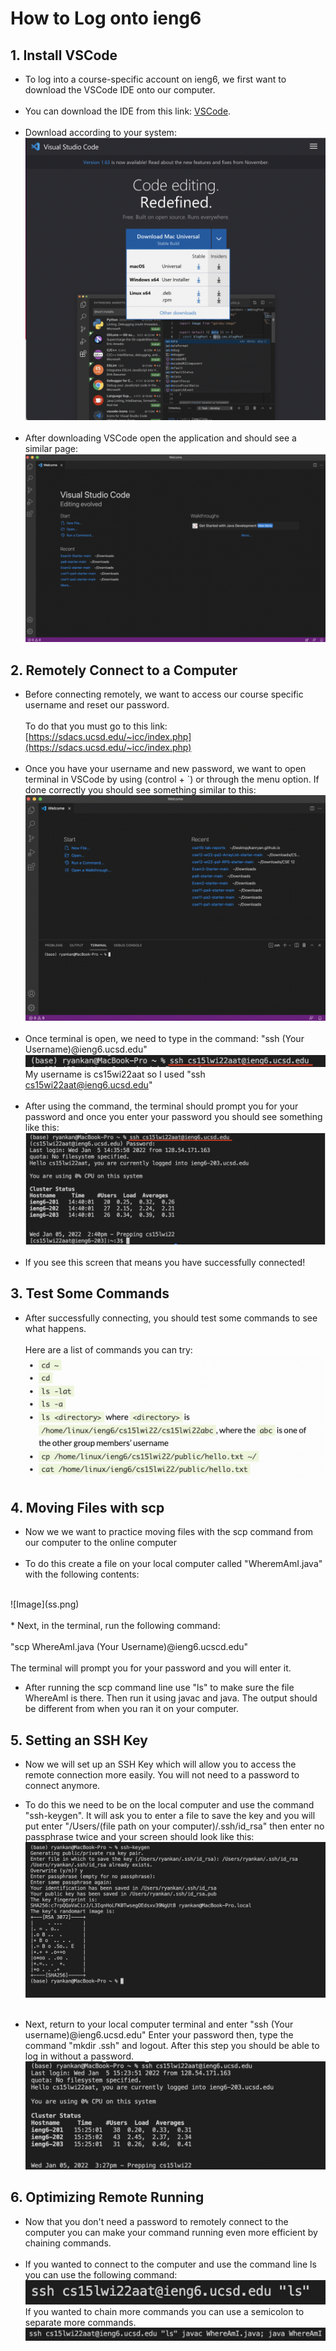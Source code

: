 # How to Log onto ieng6
## 1. Install VSCode
* To log into a course-specific account on ieng6, we first want to download the VSCode IDE onto our computer. <br><br>
 * You can download the IDE from this link: [VSCode](https://code.visualstudio.com/).<br><br>
* Download according to your system: 
![Image](vscode1.png)<br><br>
* After downloading VSCode open the application and should see a similar page:
![Image](vscode2.png)

## 2. Remotely Connect to a Computer
* Before connecting remotely, we want to access our course specific username and reset our password. <br><br>
To do that you must go to this link: 
[https://sdacs.ucsd.edu/~icc/index.php](https://sdacs.ucsd.edu/~icc/index.php)
<br><br>
* Once you have your username and new password, we want to open terminal in VSCode by using (control + `) or through  the menu option. If done correctly you should see something similar to this: ![Image](1.png)
<br><br>
* Once terminal is open, we need to  type in the command:
"ssh (Your Username)@ieng6.ucsd.edu"
![Image](2.png)
My username is cs15wi22aat so I used "ssh cs15wi22aat@ieng6.ucsd.edu" 
<br><br>
* After using the command, the terminal should prompt you for your password and once you enter your password you should see something like this:
![Image](3.png)
<br><br>
* If you see this screen that means you have successfully connected!

## 3. Test Some Commands
* After successfully connecting, you should test some commands to see what happens. 
<br><br>
Here are a list of commands you can try:
![Image](4.png)

## 4. Moving Files with scp
* Now we we want to practice moving files with the scp command from our computer to the online computer
<br><br>
* To do this create a file on your local computer called "WheremAmI.java" with the following contents:
<br>
![Image](ss.png)
<br><br>
* Next, in the terminal, run the following command:
<br>
<br> "scp WhereAmI.java (Your Username)@ieng6.ucscd.edu"
<br>
<br>
The terminal will prompt you for your password and you will enter it.

* After running the scp command line use "ls" to make sure the file WhereAmI is there. Then run it using javac and java. The output should be different from when you ran it on your computer.

## 5. Setting an SSH Key
* Now we will set up an SSH Key which will allow you to access the remote connection more easily. You will not need to a password to connect anymore.

* To do this we need to be on the local computer and use the command "ssh-keygen". It will ask you to enter a file to save the key and you will put enter "/Users/(file path on your computer)/.ssh/id_rsa" then enter no passphrase twice and your screen should look like this: 
![Image](s.png)
<br><br>
* Next, return to your local computer terminal and enter "ssh (Your username)@ieng6.ucsd.edu"
Enter your password then, type the command "mkdir .ssh" and logout. After this step you should be able to log in without a password.
![Image](7.png)

## 6. Optimizing Remote Running
* Now that you don't need a password to remotely connect to the computer you can make your command running even more efficient by chaining commands.
<br><br>
* If you wanted to connect to the computer and use the command line ls you can use the following command: ![Image](sss.png)
If you wanted to chain more commands you can use a semicolon to separate more commands.
![Image](11.png)